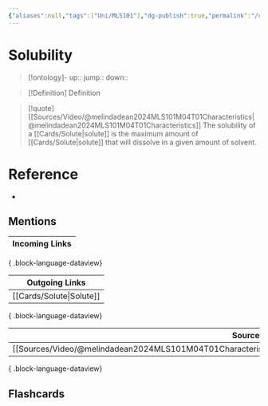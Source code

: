 ```yaml
---
{"aliases":null,"tags":["Uni/MLS101"],"dg-publish":true,"permalink":"/cards/solubility/","dgPassFrontmatter":true}
---
```


# Solubility

> [!ontology]-
> up:: 
> jump:: 
> down:: 

> [!Definition] Definition
> 

> [!quote] [[Sources/Video/@melindadean2024MLS101M04T01Characteristics\|@melindadean2024MLS101M04T01Characteristics]]
> The solubility of a [[Cards/Solute\|solute]] is the maximum amount of [[Cards/Solute\|solute]] that will dissolve in a given amount of solvent.

# Reference
- 

## Mentions
| Incoming Links |
| -------------- |

{ .block-language-dataview}

| Outgoing Links              |
| --------------------------- |
| [[Cards/Solute\|Solute]] |

{ .block-language-dataview}

| Sources                                                                                                       |
| ------------------------------------------------------------------------------------------------------------- |
| [[Sources/Video/@melindadean2024MLS101M04T01Characteristics\|@melindadean2024MLS101M04T01Characteristics]] |

{ .block-language-dataview}

## Flashcards 
